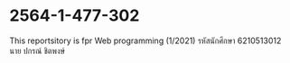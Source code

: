 # 2564-1-477-302
This reportsitory is fpr Web programming (1/2021)
รหัสนักศึกษา 6210513012 นาย ปกรณ์ ชิตพงษ์
